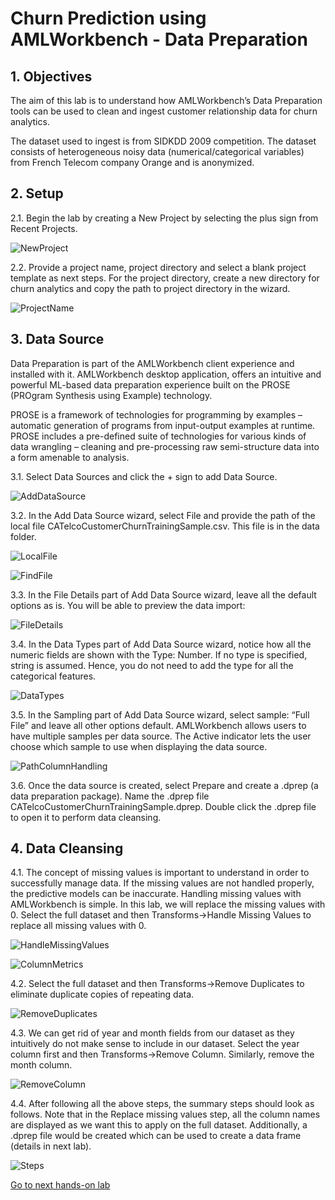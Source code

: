 # Churn Prediction using AMLWorkbench - Data Preparation

## 1. Objectives

The aim of this lab is to understand how AMLWorkbench’s Data Preparation tools can be used to clean and ingest customer relationship data for churn analytics.

The dataset used to ingest is from SIDKDD 2009 competition. The dataset consists of heterogeneous noisy data (numerical/categorical variables) from French Telecom company Orange and is anonymized.

## 2. Setup

2.1. Begin the lab by creating a New Project by selecting the plus sign from Recent Projects.

![NewProject](https://github.com/Azure/MachineLearningSamples-ChurnPrediction/blob/master/docs/Images/NewProject.png)

2.2. Provide a project name, project directory and select a blank project template as next steps. For the project directory, create a new directory for churn analytics and copy the path to project directory in the wizard.

![ProjectName](https://github.com/Azure/MachineLearningSamples-ChurnPrediction/blob/master/docs/Images/ProjectName.png)

## 3. Data Source

Data Preparation is part of the AMLWorkbench client experience and installed with it. AMLWorkbench desktop application, offers an intuitive and powerful ML-based data preparation experience built on the PROSE (PROgram Synthesis using Example) technology.

PROSE is a framework of technologies for programming by examples – automatic generation of programs from input-output examples at runtime. PROSE includes a pre-defined suite of technologies for various kinds of data wrangling – cleaning and pre-processing raw semi-structure data into a form amenable to analysis.

3.1. Select Data Sources and click the + sign to add Data Source.

![AddDataSource](https://github.com/Azure/MachineLearningSamples-ChurnPrediction/blob/master/docs/Images/AddDataSource.png)

3.2. In the Add Data Source wizard, select File and provide the path of the local file CATelcoCustomerChurnTrainingSample.csv. This file is in the data folder.

![LocalFile](https://github.com/Azure/MachineLearningSamples-ChurnPrediction/blob/master/docs/Images/LocalFile.png)

![FindFile](https://github.com/Azure/MachineLearningSamples-ChurnPrediction/blob/master/docs/Images/FindFiles.png)

3.3. In the File Details part of Add Data Source wizard, leave all the default options as is. You will be able to preview the data import:

![FileDetails](https://github.com/Azure/MachineLearningSamples-ChurnPrediction/blob/master/docs/Images/FileDetails.png)

3.4. In the Data Types part of Add Data Source wizard, notice how all the numeric fields are shown with the Type: Number. If no type is specified, string is assumed. Hence, you do not need to add the type for all the categorical features.

![DataTypes](https://github.com/Azure/MachineLearningSamples-ChurnPrediction/blob/master/docs/Images/DataTypes.png)

3.5. In the Sampling part of Add Data Source wizard, select sample: “Full File” and leave all other options default. AMLWorkbench allows users to have multiple samples per data source. The Active indicator lets the user choose which sample to use when displaying the data source.

![PathColumnHandling](https://github.com/Azure/MachineLearningSamples-ChurnPrediction/blob/master/docs/Images/PathColumnHandling.png)

3.6. Once the data source is created, select Prepare and create a .dprep (a data preparation package). Name the .dprep file CATelcoCustomerChurnTrainingSample.dprep. Double click the .dprep file to open it to perform data cleansing.

## 4. Data Cleansing

4.1. The concept of missing values is important to understand in order to successfully manage data.  If the missing values are not handled properly, the predictive models can be inaccurate. Handling missing values with AMLWorkbench is simple. In this lab, we will replace the missing values with 0. Select the full dataset and then Transforms->Handle Missing Values to replace all missing values with 0.

![HandleMissingValues](https://github.com/Azure/MachineLearningSamples-ChurnPrediction/blob/master/docs/Images/HandleMissingValues.png)

![ColumnMetrics](https://github.com/Azure/MachineLearningSamples-ChurnPrediction/blob/master/docs/Images/ColumnMetrics.png)

4.2. Select the full dataset and then Transforms->Remove Duplicates to eliminate duplicate copies of repeating data.

![RemoveDuplicates](https://github.com/Azure/MachineLearningSamples-ChurnPrediction/blob/master/docs/Images/RemoveDuplicates.png)

4.3. We can get rid of year and month fields from our dataset as they intuitively do not make sense to include in our dataset. Select the year column first and then Transforms->Remove Column. Similarly, remove the month column.

![RemoveColumn](https://github.com/Azure/MachineLearningSamples-ChurnPrediction/blob/master/docs/Images/RemoveColumn.png)

4.4. After following all the above steps, the summary steps should look as follows. Note that in the Replace missing values step, all the column names are displayed as we want this to apply on the full dataset. Additionally, a .dprep file would be created which can be used to create a data frame (details in next lab).

![Steps](https://github.com/Azure/MachineLearningSamples-ChurnPrediction/blob/master/docs/Images/Steps.png)


[Go to next hands-on lab](https://github.com/Azure/MachineLearningSamples-ChurnPrediction/blob/master/docs/ModelingAndEvaluation.md)
